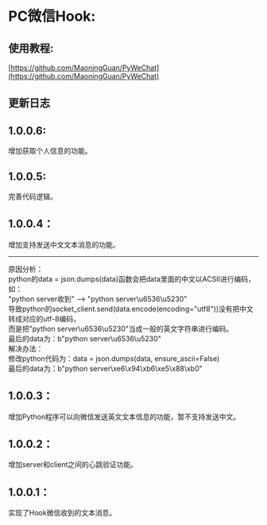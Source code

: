 # PC微信Hook:
## 使用教程:
[https://github.com/MaoningGuan/PyWeChat](https://github.com/MaoningGuan/PyWeChat)
## 更新日志
## 1.0.0.6:
增加获取个人信息的功能。
## 1.0.0.5:
完善代码逻辑。
## 1.0.0.4：
增加支持发送中文文本消息的功能。
***
原因分析：
<br/>
python的data = json.dumps(data)函数会把data里面的中文以ACSII进行编码，如：
<br/>
"python server收到" --> "python server\u6536\u5230"
<br/>
导致python的socket_client.send(data.encode(encoding="utf8"))没有把中文转成对应的utf-8编码，
<br/>
而是把"python server\u6536\u5230"当成一般的英文字符串进行编码。
<br/>
最后的data为：b"python server\u6536\u5230"
<br/>
解决办法：
<br/>
修改python代码为：data = json.dumps(data, ensure_ascii=False)
<br/>
最后的data为：b"python server\xe6\x94\xb6\xe5\x88\xb0"
## 1.0.0.3：
增加Python程序可以向微信发送英文文本信息的功能，暂不支持发送中文。
## 1.0.0.2：
增加server和client之间的心跳验证功能。
## 1.0.0.1：
实现了Hook微信收到的文本消息。